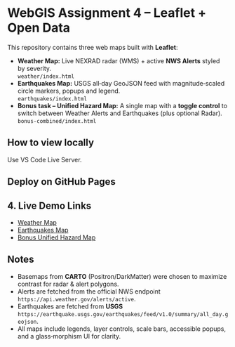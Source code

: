 # WebGIS Assignment 4 – Leaflet + Open Data

This repository contains three web maps built with **Leaflet**:

- **Weather Map:** Live NEXRAD radar (WMS) + active **NWS Alerts** styled by severity.  
   `weather/index.html`  
- **Earthquakes Map:** USGS all‑day GeoJSON feed with magnitude‑scaled circle markers, popups and legend.  
   `earthquakes/index.html`  
- **Bonus task – Unified Hazard Map:** A single map with a **toggle control** to switch between Weather Alerts and Earthquakes (plus optional Radar).  
   `bonus-combined/index.html`  

## How to view locally
Use VS Code Live Server.

## Deploy on GitHub Pages

## 4. Live Demo Links

- [Weather Map](https://purnasaud.github.io/webgis-assignment4/weather/)
- [Earthquakes Map](https://purnasaud.github.io/webgis-assignment4/earthquakes/)
- [Bonus Unified Hazard Map](https://purnasaud.github.io/webgis-assignment4/bonus-combined/)

## Notes
- Basemaps from **CARTO** (Positron/DarkMatter) were chosen to maximize contrast for radar & alert polygons.  
- Alerts are fetched from the official NWS endpoint `https://api.weather.gov/alerts/active`.  
- Earthquakes are fetched from **USGS** `https://earthquake.usgs.gov/earthquakes/feed/v1.0/summary/all_day.geojson`.  
- All maps include legends, layer controls, scale bars, accessible popups, and a glass‑morphism UI for clarity.
